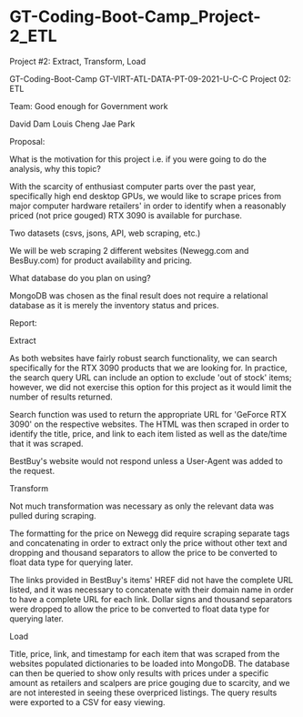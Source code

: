# GT-Coding-Boot-Camp_Project-2_ETL
Project #2: Extract, Transform, Load

GT-Coding-Boot-Camp
GT-VIRT-ATL-DATA-PT-09-2021-U-C-C
Project 02: ETL

Team: Good enough for Government work

David Dam
Louis Cheng
Jae Park


Proposal:

What is the motivation for this project i.e. if you were going to do the analysis, why this topic?

With the scarcity of enthusiast computer parts over the past year, specifically high end desktop GPUs, we would like to scrape prices from major computer hardware retailers' in order to identify when a reasonably priced (not price gouged) RTX 3090 is available for purchase.


Two datasets (csvs, jsons, API, web scraping, etc.)

We will be web scraping 2 different websites (Newegg.com and BesBuy.com) for product availability and pricing.


What database do you plan on using?

MongoDB was chosen as the final result does not require a relational database as it is merely the inventory status and prices.


Report:

Extract

As both websites have fairly robust search functionality, we can search specifically for the RTX 3090 products that we are looking for. In practice, the search query URL can include an option to exclude 'out of stock' items; however, we did not exercise this option for this project as it would limit the number of results returned.

Search function was used to return the appropriate URL for 'GeForce RTX 3090' on the respective websites. The HTML was then scraped in order to identify the title, price, and link to each item listed as well as the date/time that it was scraped.

BestBuy's website would not respond unless a User-Agent was added to the request.


Transform

Not much transformation was necessary as only the relevant data was pulled during scraping. 

The formatting for the price on Newegg did require scraping separate tags and concatenating in order to extract only the price without other text and dropping and thousand separators to allow the price to be converted to float data type for querying later.

The links provided in BestBuy's items' HREF did not have the complete URL listed, and it was necessary to concatenate with their domain name in order to have a complete URL for each link. Dollar signs and thousand separators were dropped to allow the price to be converted to float data type for querying later.


Load
 
 Title, price, link, and timestamp for each item that was scraped from the websites populated dictionaries to be loaded into MongoDB. The database can then be queried to show only results with prices under a specific amount as retailers and scalpers are price gouging due to scarcity, and we are not interested in seeing these overpriced listings. The query results were exported to a CSV for easy viewing.